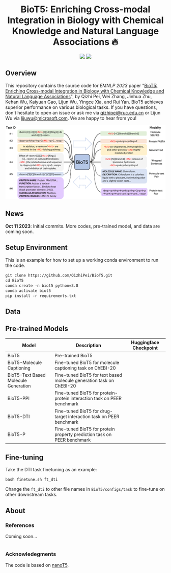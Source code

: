 <h1 align="center">
BioT5: Enriching Cross-modal Integration in Biology with Chemical Knowledge and Natural Language Associations 🔥
</h1>

<div align="center">

[![](https://img.shields.io/badge/paper-pink?style=plastic&logo=GitBook)](https://github.com/QizhiPei/BioT5)
[![](https://img.shields.io/badge/-github-green?style=plastic&logo=github)](https://github.com/QizhiPei/BioT5) 
</div>

## Overview
This repository contains the source code for *EMNLP 2023* paper "[BioT5: Enriching Cross-modal Integration in Biology with Chemical Knowledge and Natural Language Associations](https://github.com/QizhiPei/BioT5)", by Qizhi Pei, Wei Zhang, Jinhua Zhu, Kehan Wu, Kaiyuan Gao, Lijun Wu, Yingce Xia, and Rui Yan. BioT5 achieves superior performance on various biological tasks. If you have questions, don't hesitate to open an issue or ask me via <qizhipei@ruc.edu.cn> or Lijun Wu via <lijuwu@microsoft.com>. We are happy to hear from you!

![](./imgs/pipeline.png)

## News
**Oct 11 2023**: Initial commits. More codes, pre-trained model, and data are coming soon.

## Setup Environment
This is an example for how to set up a working conda environment to run the code.
```
git clone https://github.com/QizhiPei/BioT5.git
cd BioT5
conda create -n biot5 python=3.8
conda activate biot5
pip install -r requirements.txt
```

## Data

## Pre-trained Models

|Model|Description|Huggingface Checkpoint|
|----|----|---|
|BioT5|Pre-trained BioT5||
|BioT5-Molecule Captioning|Fine-tuned BioT5 for molecule captioning task on ChEBI-20||
|BioT5-Text Based Molecule Generation|Fine-tuned BioT5 for text based molecule generation task on ChEBI-20||
|BioT5-PPI|Fine-tuned BioT5 for protein-protein interaction task on PEER benchmark||
|BioT5-DTI|Fine-tuned BioT5 for drug-target interaction task on PEER benchmark||
|BioT5-P|Fine-tuned BioT5 for protein property prediction task on PEER benchmark||


## Fine-tuning
Take the DTI task finetuning as an example:
```
bash finetune.sh ft_dti
```
Change the `ft_dti` to other file names in `BioT5/configs/task` to fine-tune on other downstream tasks.


## About
### References
Coming soon...
```

```

### Acknowledegments
The code is based on [nanoT5](https://github.com/PiotrNawrot/nanoT5).